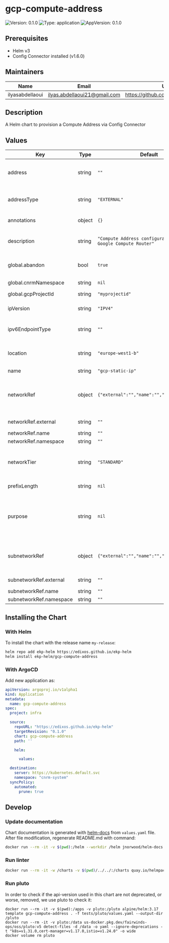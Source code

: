 # gcp-compute-address

![Version: 0.1.0](https://img.shields.io/badge/Version-0.1.0-informational?style=flat-square) ![Type: application](https://img.shields.io/badge/Type-application-informational?style=flat-square) ![AppVersion: 0.1.0](https://img.shields.io/badge/AppVersion-0.1.0-informational?style=flat-square)

## Prerequisites

- Helm v3
- Config Connector installed (v1.6.0)

## Maintainers

| Name | Email | Url |
| ---- | ------ | --- |
| ilyasabdellaoui | <ilyas.abdellaoui21@gmail.com> | <https://github.com/ilyasabdellaoui> |

## Description

A Helm chart to provision a Compute Address via Config Connector

## Values

| Key | Type | Default | Description |
|-----|------|---------|-------------|
| address | string | `""` | Optional: The static external IP address represented by this resource.    Must be inside the specified subnetwork if defined. |
| addressType | string | `"EXTERNAL"` | The type of address to reserve.    Valid options: "INTERNAL" or "EXTERNAL". Default: "EXTERNAL". |
| annotations | object | `{}` | Add annotations to the Compute Address. |
| description | string | `"Compute Address configuration for Google Compute Router"` | A text description of the Compute Address.    Must be less than or equal to 256 UTF-8 bytes. |
| global.abandon | bool | `true` | If true, Keep the Compute Address even after the kcc resource deletion. |
| global.cnrmNamespace | string | `nil` | Allows to deploy in another namespace than the release one |
| global.gcpProjectId | string | `"myprojectid"` | Google Project ID |
| ipVersion | string | `"IPV4"` | The IP Version that will be used by this address.    Valid options: "IPV4", "IPV6". Default: "IPV4". |
| ipv6EndpointType | string | `""` | The endpoint type for an IPv6 address.    Valid options: "VM", "NETLB". |
| location | string | `"europe-west1-b"` | The geographical location for the Compute Address.    Specify a region (e.g., "us-central1") or "global" for global resources. |
| name | string | `"gcp-static-ip"` | Name of Compute Address |
| networkRef | object | `{"external":"","name":"","namespace":""}` | Optional: Network reference configuration.    Only applicable for INTERNAL addresses with VPC_PEERING or IPSEC_INTERCONNECT purposes. |
| networkRef.external | string | `""` | The selfLink of the ComputeNetwork resource. |
| networkRef.name | string | `""` | The name of the referent. |
| networkRef.namespace | string | `""` | The namespace of the referent. |
| networkTier | string | `"STANDARD"` | The networking tier used for configuring this address.    Valid options: "PREMIUM", "STANDARD".    Should not be used with INTERNAL addresses. |
| prefixLength | string | `nil` | The prefix length if the resource represents an IP range. |
| purpose | string | `nil` | The purpose of this resource.    Valid options include:      "GCE_ENDPOINT", "SHARED_LOADBALANCER_VIP", "VPC_PEERING",      "IPSEC_INTERCONNECT", "PRIVATE_SERVICE_CONNECT" |
| subnetworkRef | object | `{"external":"","name":"","namespace":""}` | Optional: Subnetwork reference configuration.    Only applicable for INTERNAL addresses with GCE_ENDPOINT/DNS_RESOLVER purposes. |
| subnetworkRef.external | string | `""` | The selfLink of the ComputeSubnetwork resource. |
| subnetworkRef.name | string | `""` | The name of the referent. |
| subnetworkRef.namespace | string | `""` | The namespace of the referent. |

## Installing the Chart

### With Helm

To install the chart with the release name `my-release`:

```bash
helm repo add ekp-helm https://edixos.github.io/ekp-helm
helm install ekp-helm/gcp-compute-address
```

### With ArgoCD

Add new application as:

```yaml
apiVersion: argoproj.io/v1alpha1
kind: Application
metadata:
  name: gcp-compute-address
spec:
  project: infra

  source:
    repoURL: "https://edixos.github.io/ekp-helm"
    targetRevision: "0.1.0"
    chart: gcp-compute-address
    path: ''

    helm:

      values:

  destination:
    server: https://kubernetes.default.svc
    namespace: "cnrm-system"
  syncPolicy:
    automated:
      prune: true
```

## Develop

### Update documentation

Chart documentation is generated with [helm-docs](https://github.com/norwoodj/helm-docs) from `values.yaml` file.
After file modification, regenerate README.md with command:

```bash
docker run --rm -it -v $(pwd):/helm --workdir /helm jnorwood/helm-docs:v1.14.2 helm-docs
```

### Run linter

```bash
docker run --rm -it -w /charts -v $(pwd)/../../:/charts quay.io/helmpack/chart-testing:v3.12.0 ct lint --charts /charts/charts/gcp-compute-address --config /charts/charts/gcp-compute-address/ct.yaml
```

### Run pluto

In order to check if the api-version used in this chart are not deprecated, or worse, removed, we use pluto to check it:

```
docker run --rm -it -v $(pwd):/apps -v pluto:/pluto alpine/helm:3.17 template gcp-compute-address . -f tests/pluto/values.yaml --output-dir /pluto
docker run --rm -it -v pluto:/data us-docker.pkg.dev/fairwinds-ops/oss/pluto:v5 detect-files -d /data -o yaml --ignore-deprecations -t "k8s=v1.31.0,cert-manager=v1.17.0,istio=v1.24.0" -o wide
docker volume rm pluto
```

